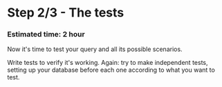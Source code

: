 # Step 2/3 - The tests
### Estimated time: 2 hour

Now it's time to test your query and all its possible scenarios.

Write tests to verify it's working. Again: try to make independent tests, setting up your database before each one according to what you want to test.

